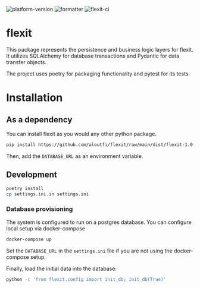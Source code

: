 ![platform-version](https://img.shields.io/badge/python-3.10.2-1666a9)
![formatter](https://img.shields.io/badge/formatter-Black-000000)
![flexit-ci](https://github.com/aloutfi/flexit/actions/workflows/flexit-ci.yml/badge.svg)

# flexit

This package represents the persistence and business logic layers for flexit. 
It utilizes SQLAlchemy for database transactions and Pydantic for data transfer objects.

The project uses poetry for packaging functionality and pytest for its tests.

# Installation

## As a dependency
You can install flexit as you would any other python package.
```bash
pip install https://github.com/aloutfi/flexit/raw/main/dist/flexit-1.0.0-py3-none-any.whl
```
Then, add the `DATABASE_URL` as an environment variable.

## Development
```bash
poetry install
cp settings.ini.in settings.ini
```
### Database provisioning 
The system is configured to run on a postgres database. You can configure local setup via docker-compose
```bash
docker-compose up
```
Set the `DATABASE_URL` in the `settings.ini` file if you are not using the docker-compose setup.

Finally, load the initial data into the database:
```bash
python -c 'from flexit.config import init_db; init_db(True)'
```